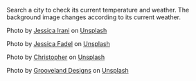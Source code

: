 Search a city to check its current temperature and weather.
The background image changes according to its current weather.

Photo by <a href="https://unsplash.com/@jsscuhwashere?utm_source=unsplash&utm_medium=referral&utm_content=creditCopyText">Jessica Irani</a> on <a href="https://unsplash.com/photos/sILAaAZbgtw?utm_source=unsplash&utm_medium=referral&utm_content=creditCopyText">Unsplash</a>

Photo by <a href="https://unsplash.com/@jessicalfadel?utm_source=unsplash&utm_medium=referral&utm_content=creditCopyText">Jessica Fadel</a> on <a href="https://unsplash.com/photos/SH4GNXNj1RA?utm_source=unsplash&utm_medium=referral&utm_content=creditCopyText">Unsplash</a>

Photo by <a href="https://unsplash.com/@kismet?utm_source=unsplash&utm_medium=referral&utm_content=creditCopyText">Christopher</a> on <a href="https://unsplash.com/photos/4raYy7dY2yw?utm_source=unsplash&utm_medium=referral&utm_content=creditCopyText">Unsplash</a>

Photo by <a href="https://unsplash.com/es/@groovelanddesigns?utm_source=unsplash&utm_medium=referral&utm_content=creditCopyText">Grooveland Designs</a> on <a href="https://unsplash.com/photos/zjoydJb17mE?utm_source=unsplash&utm_medium=referral&utm_content=creditCopyText">Unsplash</a>
